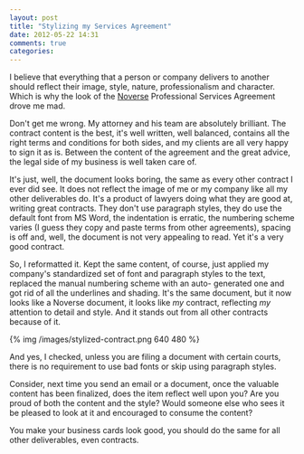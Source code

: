 ```yaml
---
layout: post
title: "Stylizing my Services Agreement"
date: 2012-05-22 14:31
comments: true
categories: 
---
```


I believe that everything that a person or company delivers to another should reflect their image, style, nature, professionalism and character. Which is why the look of the [Noverse](http://www.noverse.com) Professional Services Agreement drove me mad.

Don't get me wrong. My attorney and his team are absolutely brilliant. The contract content is the best, it's well written, well balanced, contains all the right terms and conditions for both sides, and my clients are all very happy to sign it as is. Between the content of the agreement and the great advice, the legal side of my business is well taken care of.

It's just, well, the document looks boring, the same as every other contract I ever did see. It does not reflect the image of me or my company like all my other deliverables do. It's a product of lawyers doing what they are good at, writing great contracts. They don't use paragraph styles, they do use the default font from MS Word, the indentation is erratic, the numbering scheme varies (I guess they copy and paste terms from other agreements), spacing is off and, well, the document is not very appealing to read. Yet it's a very good contract.

So, I reformatted it. Kept the same content, of course, just applied my company's standardized set of font and paragraph styles to the text, replaced the manual numbering scheme with an auto- generated one and got rid of all the underlines and shading. It's the same document, but it now looks like a Noverse document, it looks like *my* contract, reflecting *my* attention to detail and style. And it stands out from all other contracts because of it.

{% img /images/stylized-contract.png 640 480 %}

And yes, I checked, unless you are filing a document with certain courts, there is no requirement to use bad fonts or skip using paragraph styles.

Consider, next time you send an email or a document, once the valuable content has been finalized, does the item reflect well upon you? Are you proud of both the content and the style? Would someone else who sees it be pleased to look at it and encouraged to consume the content?

You make your business cards look good, you should do the same for all other deliverables, even contracts.
